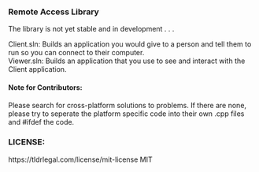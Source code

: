 <h3>Remote Access Library</h3>
<p>The library is not yet stable and in development . . . </p>
<p>Client.sln: Builds an application you would give to a person and tell them to run so you can connect to their computer.<br/> Viewer.sln: Builds an application that you use to see and interact with the Client application.</p>
<h4>Note for Contributors:</h4>
<p>Please search for cross-platform solutions to problems. If there are none, please try to seperate the platform specific code into their own .cpp files and #ifdef the code.</p>
<h3>LICENSE:</h3>
<p>https://tldrlegal.com/license/mit-license MIT</p>
